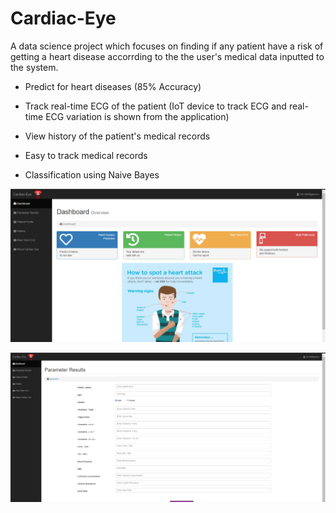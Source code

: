# Cardiac-Eye

A data science project which focuses on finding if any patient have a risk of getting a heart disease accorrding to the the user's medical data inputted to the system.
- Predict for heart diseases (85% Accuracy)
- Track real-time ECG of the patient (IoT device to track ECG and real-time ECG variation is shown from the application)
- View history of the patient's medical records
- Easy to track medical records

- Classification using Naive Bayes 

![](DataScience_CE//dashboard.PNG)

![](DataScience_CE//input.PNG)
